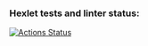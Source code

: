 ### Hexlet tests and linter status:
[![Actions Status](https://github.com/kirill-khalevin-hexlet/rails-project-65/workflows/hexlet-check/badge.svg)](https://github.com/kirill-khalevin-hexlet/rails-project-65/actions)